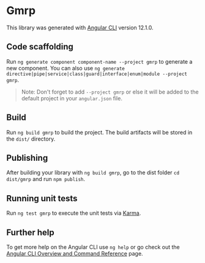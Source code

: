 # Gmrp

This library was generated with [Angular CLI](https://github.com/angular/angular-cli) version 12.1.0.

## Code scaffolding

Run `ng generate component component-name --project gmrp` to generate a new component. You can also use `ng generate directive|pipe|service|class|guard|interface|enum|module --project gmrp`.
> Note: Don't forget to add `--project gmrp` or else it will be added to the default project in your `angular.json` file. 

## Build

Run `ng build gmrp` to build the project. The build artifacts will be stored in the `dist/` directory.

## Publishing

After building your library with `ng build gmrp`, go to the dist folder `cd dist/gmrp` and run `npm publish`.

## Running unit tests

Run `ng test gmrp` to execute the unit tests via [Karma](https://karma-runner.github.io).

## Further help

To get more help on the Angular CLI use `ng help` or go check out the [Angular CLI Overview and Command Reference](https://angular.io/cli) page.
